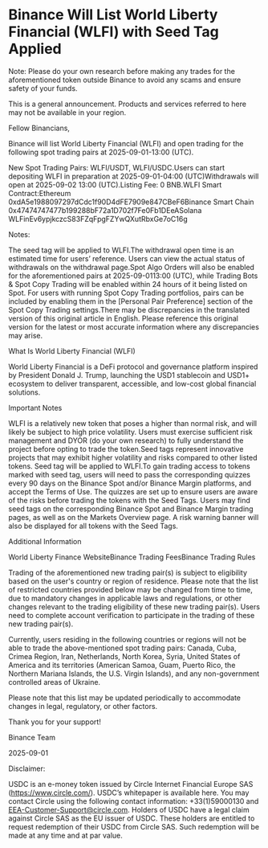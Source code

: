 # Binance Will List  World Liberty Financial (WLFI) with Seed Tag Applied

Note: Please do your own research before making any trades for the aforementioned token outside Binance to avoid any scams and ensure safety of your funds.

This is a general announcement. Products and services referred to here may not be available in your region.

Fellow Binancians,

Binance will list  World Liberty Financial (WLFI) and open trading for the following spot trading pairs at 2025-09-01-13:00 (UTC).  

New Spot Trading Pairs: WLFI/USDT, WLFI/USDC.Users can start depositing WLFI in preparation at 2025-09-01-04:00 (UTC)Withdrawals will open at 2025-09-02 13:00 (UTC).Listing Fee: 0 BNB.WLFI Smart Contract:Ethereum 0xdA5e1988097297dCdc1f90D4dFE7909e847CBeF6Binance Smart Chain 0x47474747477b199288bF72a1D702f7Fe0Fb1DEeASolana WLFinEv6ypjkczcS83FZqFpgFZYwQXutRbxGe7oC16g

Notes:

The seed tag will be applied to WLFI.The withdrawal open time is an estimated time for users’ reference. Users can view the actual status of withdrawals on the withdrawal page.Spot Algo Orders will also be enabled for the aforementioned pairs at 2025-09-0113:00 (UTC), while Trading Bots & Spot Copy Trading will be enabled within 24 hours of it being listed on Spot. For users with running Spot Copy Trading portfolios, pairs can be included by enabling them in the [Personal Pair Preference] section of the Spot Copy Trading settings.There may be discrepancies in the translated version of this original article in English. Please reference this original version for the latest or most accurate information where any discrepancies may arise.	

What Is World Liberty Financial (WLFI)

World Liberty Financial is a DeFi protocol and governance platform inspired by President Donald J. Trump, launching the USD1 stablecoin and USD1+ ecosystem to deliver transparent, accessible, and low-cost global financial solutions.

Important Notes

WLFI is a relatively new token that poses a higher than normal risk, and will likely be subject to high price volatility. Users must exercise sufficient risk management and DYOR (do your own research) to fully understand the project before opting to trade the token.Seed tags represent innovative projects that may exhibit higher volatility and risks compared to other listed tokens. Seed tag will be applied to WLFI.To gain trading access to tokens marked with seed tag, users will need to pass the corresponding quizzes every 90 days on the Binance Spot and/or Binance Margin platforms, and accept the Terms of Use. The quizzes are set up to ensure users are aware of the risks before trading the tokens with the Seed Tags. Users may find seed tags on the corresponding Binance Spot and Binance Margin trading pages, as well as on the Markets Overview page. A risk warning banner will also be displayed for all tokens with the Seed Tags. 

Additional Information

World Liberty Finance WebsiteBinance Trading FeesBinance Trading Rules

Trading of the aforementioned new trading pair(s) is subject to eligibility based on the user's country or region of residence. Please note that the list of restricted countries provided below may be changed from time to time, due to mandatory changes in applicable laws and regulations, or other changes relevant to the trading eligibility of these new trading pair(s). Users need to complete account verification to participate in the trading of these new trading pair(s).

Currently, users residing in the following countries or regions will not be able to trade the above-mentioned spot trading pairs: Canada, Cuba, Crimea Region, Iran, Netherlands, North Korea, Syria, United States of America and its territories (American Samoa, Guam, Puerto Rico, the Northern Mariana Islands, the U.S. Virgin Islands), and any non-government controlled areas of Ukraine.

Please note that this list may be updated periodically to accommodate changes in legal, regulatory, or other factors.

Thank you for your support!

Binance Team

2025-09-01 

Disclaimer:

USDC is an e-money token issued by Circle Internet Financial Europe SAS (https://www.circle.com/). USDC’s whitepaper is available here. You may contact Circle using the following contact information: +33(1)59000130 and EEA-Customer-Support@circle.com. Holders of USDC have a legal claim against Circle SAS as the EU issuer of USDC. These holders are entitled to request redemption of their USDC from Circle SAS. Such redemption will be made at any time and at par value.